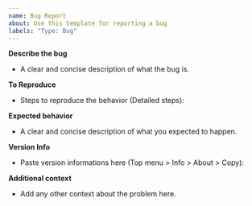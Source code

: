```yaml
---
name: Bug Report
about: Use this template for reporting a bug
labels: "Type: Bug"
---
```


**Describe the bug**

-   A clear and concise description of what the bug is.

**To Reproduce**

-   Steps to reproduce the behavior (Detailed steps):

**Expected behavior**

-   A clear and concise description of what you expected to happen.

**Version Info**

-   Paste version informations here (Top menu > Info > About > Copy):

**Additional context**

-   Add any other context about the problem here.
